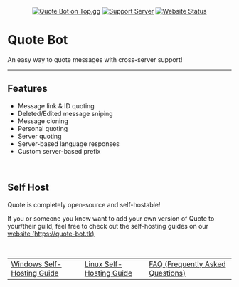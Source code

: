 <div align="center">
  <a href="https://top.gg/bot/744509549842661418"><img src="https://top.gg/api/widget/upvotes/744509549842661418.svg" alt="Quote Bot on Top.gg" /></a>
  <a href="https://discord.gg/vkWyTGa"><img src="https://discordapp.com/api/guilds/741660208119545968/widget.png?style=shield" alt="Support Server" /></a>
  <a href="https://quote-bot.tk"><img src="https://img.shields.io/website?style=flat-square&url=https%3A%2F%2Fquote-bot.tk" alt="Website Status" /></a>
</div>

# Quote Bot

An easy way to quote messages with cross-server support!

---

## Features

- Message link & ID quoting
- Deleted/Edited message sniping
- Message cloning
- Personal quoting
- Server quoting
- Server-based language responses
- Custom server-based prefix

<br />

## Self Host

Quote is completely open-source and self-hostable!

If you or someone you know want to add your own version of Quote to your/their guild, feel free to check out the self-hosting guides on our [website (https://quote-bot.tk)](https://quote-bot.tk)

<br />

<div align="center">
  <table>
    <tr>
      <td>
        <a href="https://quote-bot.tk/selfhosting/windows">Windows Self-Hosting Guide</a>
      </td>
      <td>
        <a href="https://quote-bot.tk/selfhosting/linux">Linux Self-Hosting Guide</a>
      </td>
      <td>
        <a href="https://quote-bot.tk/selfhosting/faq">FAQ (Frequently Asked Questions)</a>
      </td>
    </tr>
  </table>
</div>

